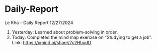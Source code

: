 # Daily-Report
Le Kha - Daily Report 12/27/2024
1. Yesterday: Learned about problem-solving in order.
2. Today: Completed the mind map exercise on "Studying to get a job".
Link: https://xmind.ai/share/7c2HbudD
